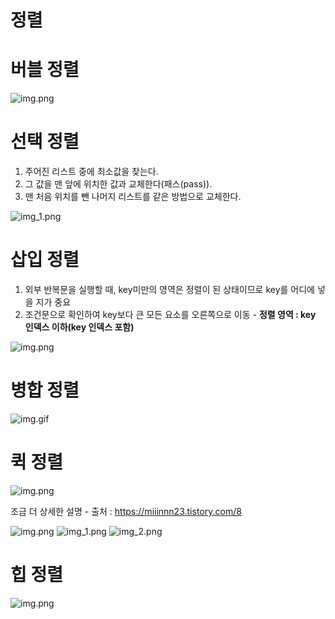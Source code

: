 정렬
===
# 버블 정렬

![img.png](img/img.png)

# 선택 정렬
1. 주어진 리스트 중에 최소값을 찾는다.
2. 그 값을 맨 앞에 위치한 값과 교체한다(패스(pass)).
3. 맨 처음 위치를 뺀 나머지 리스트를 같은 방법으로 교체한다.

![img_1.png](img/img_1.png)
# 삽입 정렬
1. 외부 반복문을 실행할 때, key미만의 영역은 정렬이 된 상태이므로 key를 어디에 넣을 지가 중요
2. 조건문으로 확인하여 key보다 큰 모든 요소를 오른쪽으로 이동 - **정렬 영역 : key 인덱스 이하(key 인덱스 포함)**

![img.png](img/img_2.png)

# 병합 정렬

![img.gif](https://upload.wikimedia.org/wikipedia/commons/thumb/c/cc/Merge-sort-example-300px.gif/220px-Merge-sort-example-300px.gif)

# 퀵 정렬

![img.png](img/img_4.png)

조금 더 상세한 설명 - 출처 : https://miiinnn23.tistory.com/8

![img.png](img/img_5.png)
![img_1.png](img/img_6.png)
![img_2.png](img/img_7.png)

# 힙 정렬

![img.png](img/img_3.png)